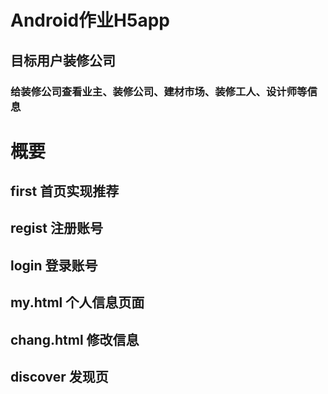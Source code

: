 # Android作业H5app
## 目标用户装修公司
### 给装修公司查看业主、装修公司、建材市场、装修工人、设计师等信息
#  概要
## first 首页实现推荐
## regist 注册账号
## login 登录账号
## my.html  个人信息页面
## chang.html 修改信息
## discover 发现页
